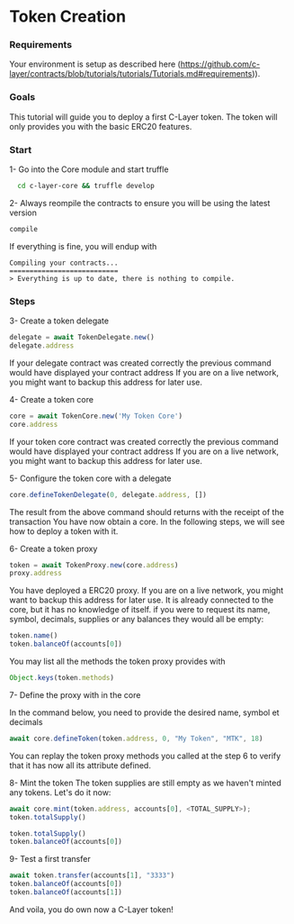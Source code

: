 
# Token Creation

### Requirements

Your environment is setup as described here (https://github.com/c-layer/contracts/blob/tutorials/tutorials/Tutorials.md#requirements)).

### Goals

This tutorial will guide you to deploy a first C-Layer token.
The token will only provides you with the basic ERC20 features.

### Start

1- Go into the Core module and start truffle
```bash
  cd c-layer-core && truffle develop
```

2- Always reompile the contracts to ensure you will be using the latest version
```javascript
compile
```

If everything is fine, you will endup with
```
Compiling your contracts...
===========================
> Everything is up to date, there is nothing to compile.
```

### Steps


3- Create a token delegate
```javascript
delegate = await TokenDelegate.new()
delegate.address
```

If your delegate contract was created correctly the previous command would have displayed your contract address
If you are on a live network, you might want to backup this address for later use.

4- Create a token core
```javascript
core = await TokenCore.new('My Token Core')
core.address
```

If your token core contract was created correctly the previous command would have displayed your contract address
If you are on a live network, you might want to backup this address for later use.

5- Configure the token core with a delegate
```javascript
core.defineTokenDelegate(0, delegate.address, [])
```

The result from the above command should returns with the receipt of the transaction
You have now obtain a core. In the following steps, we will see how to deploy a token with it.

6- Create a token proxy
```javascript
token = await TokenProxy.new(core.address)
proxy.address
```

You have deployed a ERC20 proxy.
If you are on a live network, you might want to backup this address for later use.
It is already connected to the core, but it has no knowledge of itself.
if you were to request its name, symbol, decimals, supplies or any balances they would all be empty:
```javascript
token.name()
token.balanceOf(accounts[0])
```

You may list all the methods the token proxy provides with 
```javascript
Object.keys(token.methods)
```

7- Define the proxy with in the core

In the command below, you need to provide the desired name, symbol et decimals
``` javascript
await core.defineToken(token.address, 0, "My Token", "MTK", 18)
```

You can replay the token proxy methods you called at the step 6 to verify that it has now all its attribute defined.

8- Mint the token
The token supplies are still empty as we haven't minted any tokens.
Let's do it now:
``` javascript
await core.mint(token.address, accounts[0], <TOTAL_SUPPLY>);
token.totalSupply()
```

``` javascript
token.totalSupply()
token.balanceOf(accounts[0])
```

9- Test a first transfer

``` javascript
await token.transfer(accounts[1], "3333")
token.balanceOf(accounts[0])
token.balanceOf(accounts[1])
```

And voila, you do own now a C-Layer token!

